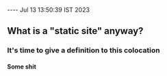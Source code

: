 ---- Jul 13 13:50:39 IST 2023

## What is a "static site" anyway?

### It's time to give a definition to this colocation

#### Some shit